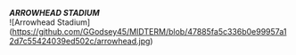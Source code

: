 **_ARROWHEAD STADIUM_**  
![Arrowhead Stadium] (https://github.com/GGodsey45/MIDTERM/blob/47885fa5c336b0e99957a12d7c55424039ed502c/arrowhead.jpg)
